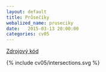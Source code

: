 ```yaml
---
layout: default
title: Průsečíky
webalized_name: pruseciky
date:   2015-03-13 20:00:00
categories: cv05
---
```


[Zdrojový kód](https://github.com/OndrejSlamecka/iv122/blob/gh-pages/assets/geom_alg/intersections.py)

{% include cv05/intersections.svg %}
